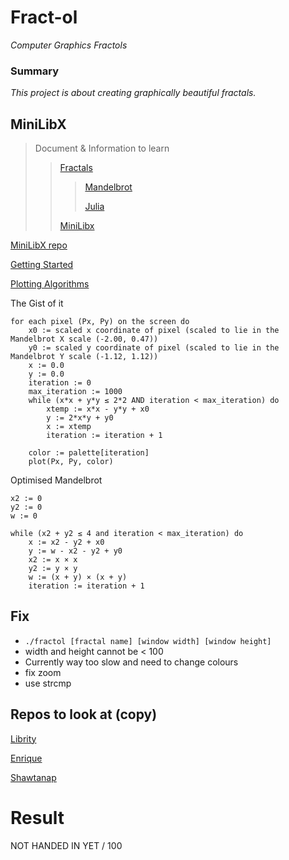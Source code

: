 # Fract-ol
*Computer Graphics Fractols*

### Summary
*This project is about creating graphically beautiful fractals.*

## MiniLibX


>Document & Information to learn
>>[Fractals]()
>>> [Mandelbrot]()
>>> 
>>> [Julia]()
>>
>>[MiniLibx](https://harm-smits.github.io/42docs/libs/minilibx/getting_started.html)

[MiniLibX repo](https://github.com/42Paris/minilibx-linux)

[Getting Started](https://aurelienbrabant.fr/blog/getting-started-with-the-minilibx)

[Plotting Algorithms](https://en.wikipedia.org/wiki/Plotting_algorithms_for_the_Mandelbrot_set)

The Gist of it
```
for each pixel (Px, Py) on the screen do
    x0 := scaled x coordinate of pixel (scaled to lie in the Mandelbrot X scale (-2.00, 0.47))
    y0 := scaled y coordinate of pixel (scaled to lie in the Mandelbrot Y scale (-1.12, 1.12))
    x := 0.0
    y := 0.0
    iteration := 0
    max_iteration := 1000
    while (x*x + y*y ≤ 2*2 AND iteration < max_iteration) do
        xtemp := x*x - y*y + x0
        y := 2*x*y + y0
        x := xtemp
        iteration := iteration + 1
    
    color := palette[iteration]
    plot(Px, Py, color)
```
Optimised Mandelbrot
```
x2 := 0
y2 := 0
w := 0

while (x2 + y2 ≤ 4 and iteration < max_iteration) do
    x := x2 - y2 + x0
    y := w - x2 - y2 + y0
    x2 := x × x
    y2 := y × y
    w := (x + y) × (x + y)
    iteration := iteration + 1
```

## Fix
- `./fractol [fractal name] [window width] [window height]`
- width and height cannot be < 100
- Currently way too slow and need to change colours
- fix zoom
- use strcmp

## Repos to look at (copy)
[Librity](https://github.sre.pub/librity/ft_fractol)

[Enrique](https://github.sre.pub/EnriqueSLeeK/fract-ol)

[Shawtanap](https://github.sre.pub/shwatanap/fract-ol/tree/main/srcs)

# Result
NOT HANDED IN YET / 100
